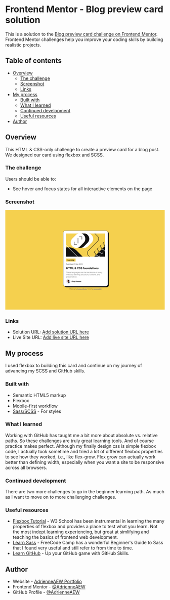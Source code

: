 # Frontend Mentor - Blog preview card solution

This is a solution to the [Blog preview card challenge on Frontend Mentor](https://www.frontendmentor.io/challenges/blog-preview-card-ckPaj01IcS). Frontend Mentor challenges help you improve your coding skills by building realistic projects. 

## Table of contents

- [Overview](#overview)
  - [The challenge](#the-challenge)
  - [Screenshot](#screenshot)
  - [Links](#links)
- [My process](#my-process)
  - [Built with](#built-with)
  - [What I learned](#what-i-learned)
  - [Continued development](#continued-development)
  - [Useful resources](#useful-resources)
- [Author](#author)

## Overview
This HTML & CSS-only challenge to create a preview card for a blog post. We designed our card using flexbox and SCSS.

### The challenge

Users should be able to:

- See hover and focus states for all interactive elements on the page

### Screenshot

![](/assets/images/BlogPreviewCard-Screenshot.jpeg)

### Links

- Solution URL: [Add solution URL here](https://your-solution-url.com)
- Live Site URL: [Add live site URL here](https://your-live-site-url.com)

## My process
I used flexbox to building this card and continue on my journey of advancing my SCSS and GitHub skills.

### Built with

- Semantic HTML5 markup
- Flexbox
- Mobile-first workflow
- [Sass/SCSS](https://sass-lang.com//) - For styles

### What I learned

Working with GitHub has taught me a bit more about absolute vs. relative paths. So these challenges are truly great learning tools. And of course practice makes perfect. Although my finally design css is simple flexbox code, I actually took sometime and tried a lot of different flexbox properties to see how they worked, i.e., like flex-grow. Flex grow can actually work better than defining width, especially when you want a site to be responsive across all browsers.


### Continued development

There are two more challenges to go in the beginner learning path. As much as I want to move on to more challenging challenges. 

### Useful resources

- [Flexbox Tutorial](https://www.w3schools.com/css/css3_flexbox.asp) - W3 School has been instrumental in learning the many properties of flexbox and provides a place to test what you learn. Not the most indept learning experiencing, but great at simlifying and teaching the basics of frontend web development.
- [Learn Sass](https://www.freecodecamp.org/news/the-beginners-guide-to-sass/) - FreeCode Camp has a wonderful Beginner's Guide to Sass that I found very useful and still refer to from time to time.
- [Learn GitHub](https://skills.github.com/) - Up your GitHub game with GitHub Skills. 

## Author

- Website - [AdrienneAEW Portfolio](https://adrienneaew.me/Portfolios/AEWPortfolio/AEWPortfolio.html)
- Frontend Mentor - [@AdrienneAEW](https://www.frontendmentor.io/profile/AdrienneAEW)
- GitHub Profile - [@AdrienneAEW](https://github.com/AdrienneAEW)
